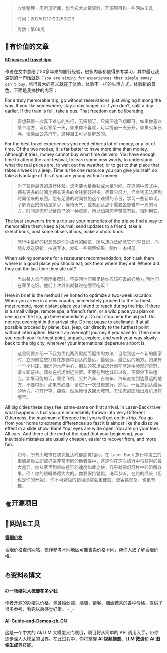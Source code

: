 >收集整理一周所见所闻，包含技术文章资料，开源项目和一些网站工具
>
>时间：20250217-20250223
>
>周数：第08周

## 📜有价值的文章

#### [50 years of travel tips](https://kk.org/thetechnium/50-years-of-travel-tips/)

作者在文中总结了50多年来的旅行经验，很多内容都值得参考学习，其中最让我深刻的一句话就是：`You are aiming for experiences that simple money can’t buy.` 旅行最大的意义就在于体验，体验不一样的生活方式，体验新的景色。下面是我摘抄的内容：

For a truly memorable trip, go without reservations, just winging it along the way. If you like somewhere, stay a day longer, or if you don’t, split a day earlier. If the train is full, take a bus. That freedom can be liberating.  

>要想获得一次真正难忘的旅行，无需预订，只需沿途飞翔即可。如果你喜欢某个地方，可以多呆一天，如果你不喜欢，可以提前一天分开。如果火车已满，请乘坐公共汽车。这种自由可以是解放的。

For the best travel experiences you need either a lot of money, or a lot of time. Of the two modes, it is far better to have more time than money. Although it tries, money cannot buy what time delivers. You have enough time to attend the rare festival, to learn some new words, to understand what the real prices are, to wait out the weather, or to get to that place that takes a week in a jeep. Time is the one resource you can give yourself, so take advantage of this if you are young without money.  

>为了获得最佳的旅行体验，您需要大量金钱或大量时间。在这两种模式中，拥有更多的时间比拥有更多的金钱要好得多。尽管它努力，但金钱无法买到时间带来的东西。您有足够的时间参加这个难得的节日，学习一些新单词，了解真正的价格是多少，等待天气，或者到达那个需要坐吉普车一周的地方。时间是您可以给自己的一种资源，所以如果您年轻没有钱，请利用它。

The best souvenirs from a trip are your memories of the trip so find a way to memorialize them; keep a journal, send updates to a friend, take a sketchbook, post some observations, make a photo book.   

>旅行中最好的纪念品是你对旅行的回忆，所以想办法纪念它们;写日记，向朋友发送更新，拍速写本，发布一些观察结果，制作一本相册。

When asking someone for a restaurant recommendation, don’t ask them where is a good place you should eat; ask them where they eat. Where did they eat the last time they ate out?  

>当向某人询问餐厅推荐时，不要问他们哪里是你应该吃饭的好地方;问他们在哪里吃饭。他们上次外出就餐时在哪里吃饭？

Here in brief is the method I’ve honed to optimize a two-week vacation: When you arrive in a new country, immediately proceed to the farthest, most remote, most distant place you intend to reach during the trip. If there is a small village, remote spa, a friend’s farm, or a wild place you plan on seeing on the trip, go there immediately. Do not stop near the airport. Do not rest overnight in the arrival city. Do not pause to acclimate. If at all possible proceed by plane, bus, jeep, car directly to the furthest point without interruption. Make it an overnight journey if you have to. Then once you reach your furthest point, unpack, explore, and work your way slowly back to the big city, wherever your international departure airport is.  

>这里简要介绍一下我为优化两周假期而磨练的方法：当您到达一个新的国家时，立即前往您打算在旅途中到达的最远、最偏远、最遥远的地方。如果有一个小村庄、偏远的水疗中心、朋友的农场或您计划在旅途中参观的荒野，请立即前往。请勿在机场附近停留。不要在到达城市过夜。不要停下来适应。如果可能的话，乘坐飞机、公共汽车、吉普车、汽车直接到达最远的地方，不要中断。如果有必要，请进行一次过夜旅行。然后，一旦您到达最远的地方，打开行李，探索，然后慢慢返回大城市，无论您的国际出发机场在哪里。

All big cities these days feel same-same on first arrival. In Laser-Back travel what happens is that you are immediately thrown into Very Different Otherness, the maximum difference that you will get on this trip. You go from your home to extreme differences so fast it is almost like the dissolve effect in a slide show. Bam! Your eyes are wide open. You are on your toes. All ears. And there at the end of the road (but your beginning), your inevitable mistakes are usually cheaper, easier to recover from, and more fun.

>如今，所有大城市在初次抵达时都感觉相同。在 Laser-Back 旅行中发生的事情是你立即被扔进非常不同的他者性中，这是你在这次旅行中将获得的最大差异。你从家里到极端差异的速度如此之快，几乎就像幻灯片中的溶解效果。砰！你的眼睛睁得大大的。你要保持警惕。洗耳恭听。在路的尽头（但也是你的开始），你不可避免的错误通常会更便宜、更容易恢复、也更有趣。

## 🛸开源项目

## 🚀网站&工具

#### [香烟价格](https://www.cnxiangyan.com/)

香烟价格查询网站，仅作参考不同地区可能售卖价格不同，帮你大致了解香烟价格。

## ⛵资料&博文

#### [办一场婚礼大概要花多少钱](https://coala.top/archives/%E5%8A%9E%E4%B8%80%E5%9C%BA%E5%A9%9A%E7%A4%BC%E9%9C%80%E8%A6%81%E5%A4%9A%E5%B0%91%E9%92%B1%E6%88%91%E6%9D%A5%E5%BC%80%E6%BA%90%E6%88%91%E7%9A%84%E7%BB%93%E5%A9%9A%E8%AE%A1%E5%88%92#%E8%B4%B9%E7%94%A8%E6%B8%85%E5%8D%95)

作者开源的办婚礼价格，包含婚纱照、酒店、请客、烟酒糖茶的各种价格，提供了很多参考，看完以后感觉好贵。 `-_-` 

#### [AI-Guide-and-Demos-zh_CN](https://github.com/Hoper-J/AI-Guide-and-Demos-zh_CN)

这是一个中文的 AI/LLM 大模型入门项目，项目将从简单的 API 调用入手，带你逐步深入大模型的世界。在此过程中，你将掌握 **AI 视频摘要**、**LLM 微调**和 **AI 图像生成**等技能。